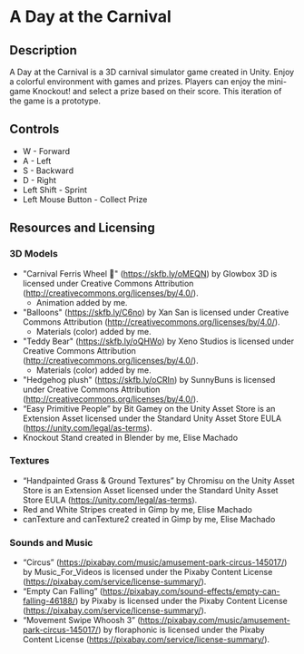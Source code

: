 # A Day at the Carnival

## Description
A Day at the Carnival is a 3D carnival simulator game created in Unity. Enjoy a colorful environment with games and prizes. Players can enjoy the mini-game Knockout! and select a prize based on their score. This iteration of the game is a prototype.

## Controls
* W - Forward
* A - Left
* S - Backward
* D - Right
* Left Shift - Sprint
* Left Mouse Button - Collect Prize

## Resources and Licensing

### 3D Models
* "Carnival Ferris Wheel 🎡" (https://skfb.ly/oMEQN) by Glowbox 3D is licensed under Creative Commons Attribution (http://creativecommons.org/licenses/by/4.0/).
	* Animation added by me.
* "Balloons" (https://skfb.ly/C6no) by Xan San is licensed under Creative Commons Attribution (http://creativecommons.org/licenses/by/4.0/). 
	* Materials (color) added by me.
* "Teddy Bear" (https://skfb.ly/oQHWo) by Xeno Studios is licensed under Creative Commons Attribution (http://creativecommons.org/licenses/by/4.0/).
	* Materials (color) added by me.
* "Hedgehog plush" (https://skfb.ly/oCRIn) by SunnyBuns is licensed under Creative Commons Attribution (http://creativecommons.org/licenses/by/4.0/).
* “Easy Primitive People” by Bit Gamey on the Unity Asset Store is an Extension Asset licensed under the Standard Unity Asset Store EULA (https://unity.com/legal/as-terms).
* Knockout Stand created in Blender by me, Elise Machado

### Textures
* “Handpainted Grass & Ground Textures” by Chromisu on the Unity Asset Store is an Extension Asset licensed under the Standard Unity Asset Store EULA (https://unity.com/legal/as-terms).
* Red and White Stripes created in Gimp by me, Elise Machado
* canTexture and canTexture2 created in Gimp by me, Elise Machado

### Sounds and Music
* “Circus” (https://pixabay.com/music/amusement-park-circus-145017/) by Music_For_Videos is licensed under the Pixaby Content License (https://pixabay.com/service/license-summary/). 
* “Empty Can Falling” (https://pixabay.com/sound-effects/empty-can-falling-46188/) by Pixaby is licensed under the Pixaby Content License (https://pixabay.com/service/license-summary/). 
* “Movement Swipe Whoosh 3” (https://pixabay.com/music/amusement-park-circus-145017/) by floraphonic is licensed under the Pixaby Content License (https://pixabay.com/service/license-summary/). 
